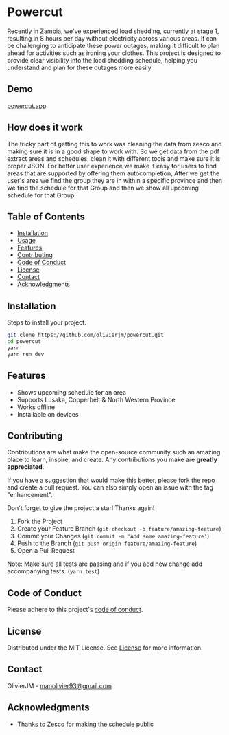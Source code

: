 
# Powercut

Recently in Zambia, we've experienced load shedding, currently at stage 1, resulting in 8 hours per day without electricity across various areas. It can be challenging to anticipate these power outages, making it difficult to plan ahead for activities such as ironing your clothes. This project is designed to provide clear visibility into the load shedding schedule, helping you understand and plan for these outages more easily.

## Demo

[powercut.app](powercut.app)

## How does it work

The tricky part of getting this to work was cleaning the data from zesco and making sure it is in a good shape to work with. 
So we get data from the pdf extract areas and schedules, clean it with different tools and make sure it is proper JSON. For better user experience we make it easy for users to find areas that are supported by offering them autocompletion, After we get the user's area we find the group they are in within a specific province and then we find the schedule for that Group and then we show all upcoming schedule for that Group.  

## Table of Contents

- [Installation](#installation)
- [Usage](#usage)
- [Features](#features)
- [Contributing](#contributing)
- [Code of Conduct](#code-of-conduct)
- [License](#license)
- [Contact](#contact)
- [Acknowledgments](#acknowledgments)

## Installation

Steps to install your project.

```bash
git clone https://github.com/olivierjm/powercut.git
cd powercut
yarn
yarn run dev
```


## Features

- Shows upcoming schedule for an area
- Supports Lusaka, Copperbelt & North Western Province
- Works offline
- Installable on devices

## Contributing

Contributions are what make the open-source community such an amazing place to learn, inspire, and create. Any contributions you make are **greatly appreciated**.

If you have a suggestion that would make this better, please fork the repo and create a pull request. You can also simply open an issue with the tag "enhancement".

Don't forget to give the project a star! Thanks again!

1. Fork the Project
2. Create your Feature Branch (`git checkout -b feature/amazing-feature`)
3. Commit your Changes (`git commit -m 'Add some amazing-feature'`)
4. Push to the Branch (`git push origin feature/amazing-feature`)
5. Open a Pull Request

Note: Make sure all tests are passing and if you add new change add accompanying tests. (`yarn test`)

## Code of Conduct

Please adhere to this project's [code of conduct](CODE_OF_CONDUCT.md).

## License

Distributed under the MIT License. See [License](LICENSE.md) for more information.

## Contact

OlivierJM - manolivier93@gmail.com

## Acknowledgments

- Thanks to Zesco for making the schedule public

